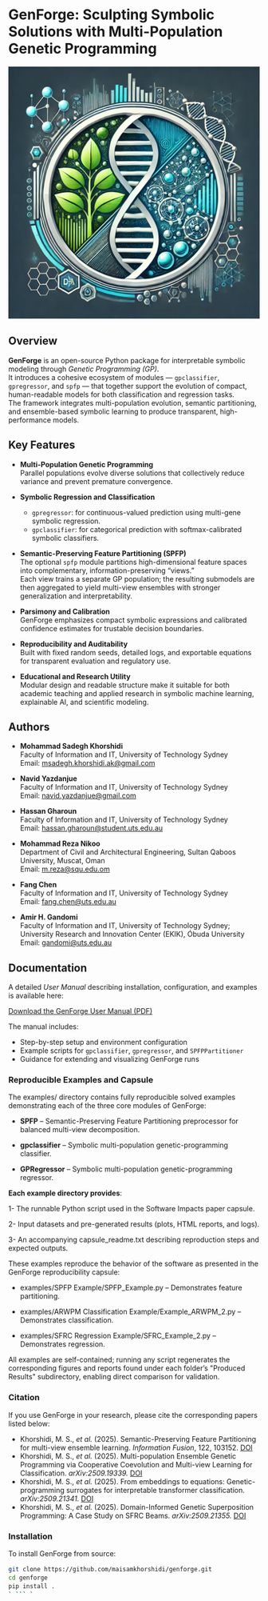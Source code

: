 # GenForge: Sculpting Symbolic Solutions with Multi-Population Genetic Programming

![GenForge Logo](GenForge_Logo.png)  <!-- Optional: Add a logo or banner image -->

## Overview

**GenForge** is an open-source Python package for interpretable symbolic modeling through *Genetic Programming (GP)*.  
It introduces a cohesive ecosystem of modules — `gpclassifier`, `gpregressor`, and `spfp` — that together support the evolution of compact, human-readable models for both classification and regression tasks.  
The framework integrates multi-population evolution, semantic partitioning, and ensemble-based symbolic learning to produce transparent, high-performance models.

## Key Features

- **Multi-Population Genetic Programming**  
  Parallel populations evolve diverse solutions that collectively reduce variance and prevent premature convergence.

- **Symbolic Regression and Classification**  
  - `gpregressor`: for continuous-valued prediction using multi-gene symbolic regression.  
  - `gpclassifier`: for categorical prediction with softmax-calibrated symbolic classifiers.

- **Semantic-Preserving Feature Partitioning (SPFP)**  
  The optional `spfp` module partitions high-dimensional feature spaces into complementary, information-preserving “views.”  
  Each view trains a separate GP population; the resulting submodels are then aggregated to yield multi-view ensembles with stronger generalization and interpretability.

- **Parsimony and Calibration**  
  GenForge emphasizes compact symbolic expressions and calibrated confidence estimates for trustable decision boundaries.

- **Reproducibility and Auditability**  
  Built with fixed random seeds, detailed logs, and exportable equations for transparent evaluation and regulatory use.

- **Educational and Research Utility**  
  Modular design and readable structure make it suitable for both academic teaching and applied research in symbolic machine learning, explainable AI, and scientific modeling.

## Authors

- **Mohammad Sadegh Khorshidi**  
  Faculty of Information and IT, University of Technology Sydney  
  Email: msadegh.khorshidi.ak@gmail.com  

- **Navid Yazdanjue**  
  Faculty of Information and IT, University of Technology Sydney  
  Email: navid.yazdanjue@gmail.com

- **Hassan Gharoun**  
  Faculty of Information and IT, University of Technology Sydney  
  Email: hassan.gharoun@student.uts.edu.au

- **Mohammad Reza Nikoo**  
  Department of Civil and Architectural Engineering, Sultan Qaboos University, Muscat, Oman  
  Email: m.reza@squ.edu.om  

- **Fang Chen**  
  Faculty of Information and IT, University of Technology Sydney  
  Email: fang.chen@uts.edu.au  

- **Amir H. Gandomi**  
  Faculty of Information and IT, University of Technology Sydney;  
  University Research and Innovation Center (EKIK), Óbuda University  
  Email: gandomi@uts.edu.au  


## Documentation

A detailed *User Manual* describing installation, configuration, and examples is available here:

 [Download the GenForge User Manual (PDF)](./GenForge_UserManual.pdf)

The manual includes:
- Step-by-step setup and environment configuration
- Example scripts for `gpclassifier`, `gpregressor`, and `SPFPPartitioner`
- Guidance for extending and visualizing GenForge runs

### Reproducible Examples and Capsule
The examples/ directory contains fully reproducible solved examples demonstrating each of the three core modules of GenForge:

- **SPFP** – Semantic-Preserving Feature Partitioning preprocessor for balanced multi-view decomposition.

- **gpclassifier** – Symbolic multi-population genetic-programming classifier.

- **GPRegressor** – Symbolic multi-population genetic-programming regressor.

**Each example directory provides**:

1- The runnable Python script used in the Software Impacts paper capsule.

2- Input datasets and pre-generated results (plots, HTML reports, and logs).

3- An accompanying capsule_readme.txt describing reproduction steps and expected outputs.

These examples reproduce the behavior of the software as presented in the GenForge reproducibility capsule:

- examples/SPFP Example/SPFP_Example.py – Demonstrates feature partitioning.

- examples/ARWPM Classification Example/Example_ARWPM_2.py – Demonstrates classification.

- examples/SFRC Regression Example/SFRC_Example_2.py – Demonstrates regression.

All examples are self-contained; running any script regenerates the corresponding figures and reports found under each folder’s "Produced Results" subdirectory, enabling direct comparison for validation.

### Citation
If you use GenForge in your research, please cite the corresponding papers listed below:
- Khorshidi, M. S., *et al.* (2025). Semantic-Preserving Feature Partitioning for multi-view ensemble learning. *Information Fusion*, 122, 103152. [DOI](https://doi.org/10.1016/j.inffus.2025.103152)  
- Khorshidi, M. S., *et al.* (2025). Multi-population Ensemble Genetic Programming via Cooperative Coevolution and Multi-view Learning for Classification. *arXiv:2509.19339.* [DOI](https://doi.org/10.48550/arXiv.2509.19339)  
- Khorshidi, M. S., *et al.* (2025). From embeddings to equations: Genetic-programming surrogates for interpretable transformer classification. *arXiv:2509.21341.* [DOI](https://doi.org/10.48550/arXiv.2509.21341)  
- Khorshidi, M. S., *et al.* (2025). Domain-Informed Genetic Superposition Programming: A Case Study on SFRC Beams. *arXiv:2509.21355.* [DOI](https://doi.org/10.48550/arXiv.2509.21355)

### Installation

To install GenForge from source:

```bash
git clone https://github.com/maisamkhorshidi/genforge.git
cd genforge
pip install .
` ``` `



